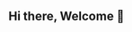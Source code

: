 ## Hi there, Welcome 👋
<!--
**Joshua-Bacus/Joshua-Bacus** is a ✨ _special_ ✨ repository because its `README.md` (this file) appears on your GitHub profile.


- 🧑‍🎓 1st  year student studying at CIT


- 📚 Preferred self learn..
-->

